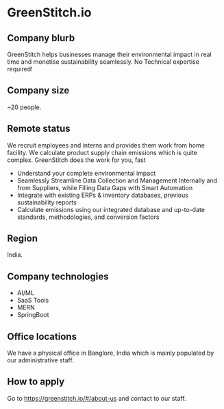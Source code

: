 # GreenStitch.io

## Company blurb

GreenStitch helps businesses manage their environmental impact in real time and monetise sustainability seamlessly. No Technical expertise required!

## Company size

~20 people.

## Remote status

We recruit employees and interns and provides them work from home facility. We calculate product supply chain emissions which is quite complex. GreenStitch does the work for you, fast

* Understand your complete environmental impact
* Seamlessly Streamline Data Collection and Management Internally and from Suppliers, while Filling Data Gaps with Smart Automation
* Integrate with existing ERPs & inventory databases, previous sustainability reports
* Calculate emissions using our integrated database and up-to-date standards, methodologies, and conversion factors

## Region

India.

## Company technologies

* AI/ML
* SaaS Tools
* MERN
* SpringBoot

## Office locations

We have a physical office in Banglore, India which is mainly populated by our administrative staff.

## How to apply

Go to https://greenstitch.io/#/about-us and contact to our staff.
